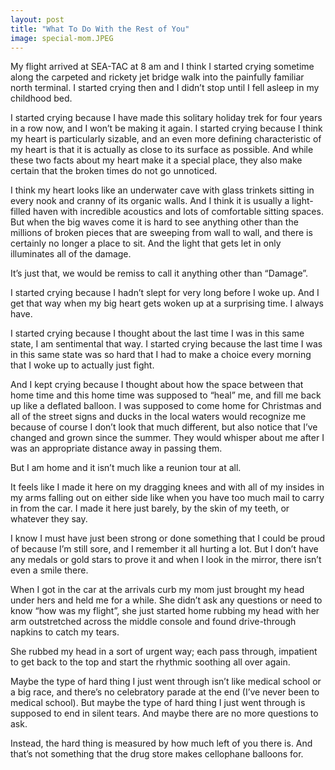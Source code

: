 ```yaml
---
layout: post
title: "What To Do With the Rest of You"
image: special-mom.JPEG
---
```


My flight arrived at SEA-TAC at 8 am and I think I started crying sometime along the carpeted and rickety jet bridge walk into the painfully familiar north terminal. I started crying then and I didn’t stop until I fell asleep in my childhood bed. 

I started crying because I have made this solitary holiday trek for four years in a row now, and I won’t be making it again. I started crying because I think my heart is particularly sizable, and an even more defining characteristic of my heart is that it is actually as close to its surface as possible. And while these two facts about my heart make it a special place, they also make certain that the broken times do not go unnoticed. 

I think my heart looks like an underwater cave with glass trinkets sitting in every nook and cranny of its organic walls. And I think it is usually a light-filled haven with incredible acoustics and lots of comfortable sitting spaces. But when the big waves come it is hard to see anything other than the millions of broken pieces that are sweeping from wall to wall, and there is certainly no longer a place to sit. And the light that gets let in only illuminates all of the damage. 

It’s just that, we would be remiss to call it anything other than “Damage”.

I started crying because I hadn’t slept for very long before I woke up. And I get that way when my big heart gets woken up at a surprising time. I always have.

I started crying because I thought about the last time I was in this same state, I am sentimental that way. I started crying because the last time I was in this same state was so hard that I had to make a choice every morning that I woke up to actually just fight. 

And I kept crying because I thought about how the space between that home time and this home time was supposed to “heal” me, and fill me back up like a deflated balloon. I was supposed to come home for Christmas and all of the street signs and ducks in the local waters would recognize me because of course I don’t look that much different, but also notice that I’ve changed and grown since the summer. They would whisper about me after I was an appropriate distance away in passing them.

But I am home and it isn’t much like a reunion tour at all. 

It feels like I made it here on my dragging knees and with all of my insides in my arms falling out on either side like when you have too much mail to carry in from the car. I made it here just barely, by the skin of my teeth, or whatever they say. 

I know I must have just been strong or done something that I could be proud of because I’m still sore, and I remember it all hurting a lot. But I don’t have any medals or gold stars to prove it and when I look in the mirror, there isn’t even a smile there. 

When I got in the car at the arrivals curb my mom just brought my head under hers and held me for a while. She didn’t ask any questions or need to know “how was my flight”, she just started home rubbing my head with her arm outstretched across the middle console and found drive-through napkins to catch my tears. 

She rubbed my head in a sort of urgent way; each pass through, impatient to get back to the top and start the rhythmic soothing all over again.

Maybe the type of hard thing I just went through isn’t like medical school or a big race, and there’s no celebratory parade at the end (I’ve never been to medical school). But maybe the type of hard thing I just went through is supposed to end in silent tears. And maybe there are no more questions to ask. 

Instead, the hard thing is measured by how much left of you there is. And that’s not something that the drug store makes cellophane balloons for.
